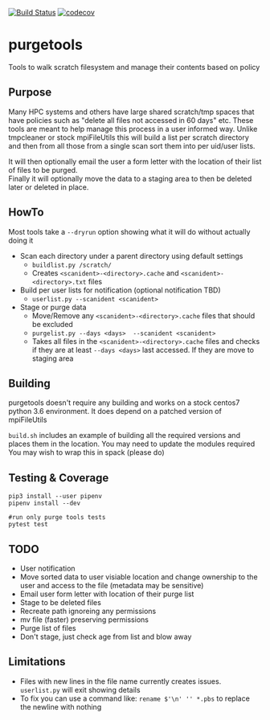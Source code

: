 [![Build Status](https://travis-ci.com/brockpalen/purgetools.svg?branch=master)](https://travis-ci.com/brockpalen/purgetools)
[![codecov](https://codecov.io/gh/brockpalen/purgetools/branch/master/graph/badge.svg)](https://codecov.io/gh/brockpalen/purgetools)


# purgetools
Tools to walk scratch filesystem and manage their contents based on policy

## Purpose

Many HPC systems and others have large shared scratch/tmp spaces that have policies such as "delete all files not accessed in 60 days" etc. 
These tools are meant to help manage this process in a user informed way.  Unlike tmpcleaner or stock mpiFileUtils this will build a list per 
scratch directory and then from all those from a single scan sort them into per uid/user lists.

It will then optionally email the user a form letter with the location of their list of files to be purged.  
Finally it will optionally move the data to a staging area to then be deleted later or deleted in place.

## HowTo

Most tools take a `--dryrun` option showing what it will do without actually doing it

* Scan each directory under a parent directory using default settings
  * `buildlist.py /scratch/`
  * Creates `<scanident>-<directory>.cache` and `<scanident>-<directory>.txt` files
* Build per user lists for notification (optional notification TBD)
  * `userlist.py --scanident <scanident>`
* Stage or purge data
  * Move/Remove any `<scanident>-<directory>.cache`  files that should be excluded
  * `purgelist.py --days <days>  --scanident <scanident>`
  * Takes all files in the `<scanident>-<directory>.cache` files and checks if they are at least `--days <days>` last accessed.  If they are move to staging area
  

## Building

purgetools doesn't require any building and works on a stock centos7 python 3.6 environment.  It does depend on a patched version of mpiFileUtils

`build.sh` includes an example of building all the required versions and places them in the location.  You may need to update the modules required
You may wish to wrap this in spack (please do)

## Testing & Coverage

```
pip3 install --user pipenv
pipenv install --dev

#run only purge tools tests
pytest test

```

## TODO

 * User notification
  * Move sorted data to user visiable location and change ownership to the user and access to the file (metadata may be sensitive)
  * Email user form letter with location of their purge list
 * Stage to be deleted files 
  * Recreate path ignoreing any permissions
  * mv file (faster) preserving permissions
 * Purge list of files
  * Don't stage, just check age from list and blow away
  
 ## Limitations
 
 * Files with new lines in the file name currently creates issues. `userlist.py`  will exit showing details
  * To fix you can use a command like: `rename $'\n' '' *.pbs`   to replace the newline with nothing
